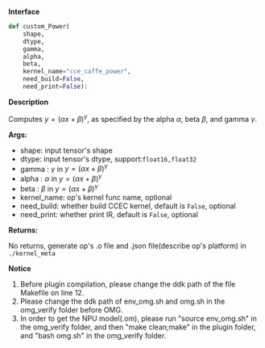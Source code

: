 **Interface**

```python
def custom_Power(
    shape, 
    dtype, 
    gamma, 
    alpha, 
    beta, 
    kernel_name="cce_caffe_power",
    need_build=False, 
    need_print=False):
```

**Description**

Computes $y=({\alpha x+\beta})^\gamma$, as specified by the alpha $\alpha$, beta $\beta$, and gamma $\gamma$.

**Args:**

- shape: input tensor's shape
- dtype: input tensor's dtype, support:`float16,float32`
- gamma : $\gamma$ in $y=({\alpha x+\beta})^\gamma$
- alpha : $\alpha$ in $y=({\alpha x+\beta})^\gamma$
- beta : $\beta$ in $y=({\alpha x+\beta})^\gamma$
- kernel_name: op's kernel func name, optional
- need_build: whether build CCEC kernel, default is `False`, optional
- need_print: whether print IR, default is `False`, optional

**Returns:**

No returns, generate op's .o file and .json file(describe op's platform) in `./kernel_meta`

**Notice**

1. Before plugin compilation, please change the ddk path of the file Makefile on line 12. 
2. Please change the ddk path of env_omg.sh and omg.sh in the omg_verify folder before OMG.
3. In order to get the NPU model(.om), please run "source env_omg.sh" in the omg_verify folder, and then "make clean;make" in the plugin folder, and "bash omg.sh" in the omg_verify folder.